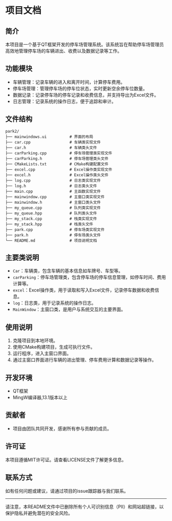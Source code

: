# 项目文档

## 简介
本项目是一个基于QT框架开发的停车场管理系统。该系统旨在帮助停车场管理员高效地管理停车场的车辆进出、收费以及数据记录等工作。

## 功能模块
- 车辆管理：记录车辆的进入和离开时间，计算停车费用。
- 停车场管理：管理停车场的停车位状态，实时更新空余停车位数量。
- 数据记录：记录停车场的停车记录和收费信息，并支持导出为Excel文件。
- 日志管理：记录系统的操作日志，便于追踪和审计。

## 文件结构
```
park2/
├── mainwindows.ui          # 界面的布局
├── car.cpp                 # 车辆类实现文件
├── car.h                   # 车辆类头文件
├── carParking.cpp          # 停车场管理类实现文件
├── carParking.h            # 停车场管理类头文件
├── CMakeLists.txt          # CMake构建配置文件
├── excel.cpp               # Excel操作类实现文件
├── excel.h                 # Excel操作类头文件
├── log.cpp                 # 日志类实现文件
├── log.h                   # 日志类头文件
├── main.cpp                # 主函数实现文件
├── mainwindow.cpp          # 主窗口类实现文件
├── mainwindow.h            # 主窗口类头文件
├── my_queue.cpp            # 队列类实现文件
├── my_queue.hpp            # 队列类头文件
├── my_stack.cpp            # 栈类实现文件
├── my_stack.hpp            # 栈类头文件
├── park.cpp                # 停车场类实现文件
├── park.h                  # 停车场类头文件
└── README.md               # 项目说明文档
```

## 主要类说明
- `Car`：车辆类，包含车辆的基本信息如车牌号、车型等。
- `carParking`：停车场管理类，包含停车场的停车信息管理，如停车时间、费用计算等。
- `excel`：Excel操作类，用于读取和写入Excel文件，记录停车数据和收费信息。
- `log`：日志类，用于记录系统的操作日志。
- `MainWindow`：主窗口类，是用户与系统交互的主要界面。

## 使用说明
1. 克隆项目到本地环境。
2. 使用CMake构建项目，生成可执行文件。
3. 运行程序，进入主窗口界面。
4. 通过主窗口界面进行车辆的进出管理、停车费用计算和数据记录等操作。

## 开发环境
- QT框架
- MingW编译器,13.1版本以上

## 贡献者
- 项目由团队共同开发，感谢所有参与贡献的成员。

## 许可证
本项目遵循MIT许可证。请查看LICENSE文件了解更多信息。

## 联系方式
如有任何问题或建议，请通过项目的issue跟踪器与我们联系。

---

请注意，本README文件中已删除所有个人可识别信息（PII）和网站超链接，以保护隐私并避免潜在的安全风险。
